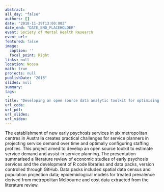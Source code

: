 ```yaml
---
abstract: 
all_day: "false"
authors: []
date: "2018-11-29T13:00:00Z"
date_end: "DATE_END_PLACEHOLDER"
event: Society of Mental Health Research
event_url: 
featured: false
image:
  caption: ''
  focal_point: Right
links: null
location: Noosa
math: true
projects: null
publishDate: "2018"
slides: null
summary: 
tags: 
 - 
title: "Developing an open source data analytic toolkit for optimising early psychosis services"
url_code: 
url_pdf: 
url_slides: 
url_video: 
---
```


The establishment of new early psychosis services in six metropolitan centres in Australia creates practical challenges for service planners in projecting service demand over time and optimally configuring staffing profiles. This project aimed to develop an open source toolkit to estimate service demand and assist in service planning. The presentation summarised a literature review of economic studies of early psychosis services and the development of R code libraries and data packs, version controlled through GitHub.  Data packs included spatial data census and population projection data; epidemiological models for treated prevalence derived from metropolitan Melbourne and cost data extracted from the literature review.  
